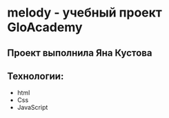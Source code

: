# melody - учебный проект GloAcademy
## Проект выполнила Яна Кустова

## Технологии:
- html
- Css
- JavaScript
